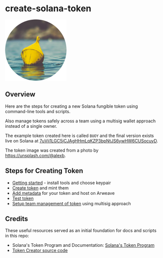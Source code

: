 # create-solana-token

<img src="./token/token_image.png" width="200" alt="Image of token which is a Buoy" />

## Overview

Here are the steps for creating a new Solana fungible token using command-line tools and scripts.

Also manage tokens safely across a team using a multisig wallet approach instead of a single owner.

The example token created here is called `BUOY` and the final version exists live on Solana at [7uVii1LGC5jCJAgHHmLqKZP3bpNtJS6ywHW6CUSocuyD](https://explorer.solana.com/address/7uVii1LGC5jCJAgHHmLqKZP3bpNtJS6ywHW6CUSocuyD).

The token image was created from a photo by <https://unsplash.com/@alexb>.

## Steps for Creating Token

- [Getting started](./docs/getting-started.md) - install tools and choose keypair
- [Create token](./docs/create-token.md) and mint them
- [Add metadata](./docs/add-metadata.md) for your token and host on Arweave
- [Test token](./docs/test-token.md)
- [Setup team management of token](./docs/setup-team-management.md) using multisig approach

## Credits

These useful resources served as an initial foundation for docs and scripts in this repo:

- Solana's Token Program and Documentation: [Solana's Token Program](https://spl.solana.com/token)
- [Token Creator source code](https://github.com/jacobcreech/Token-Creator)

